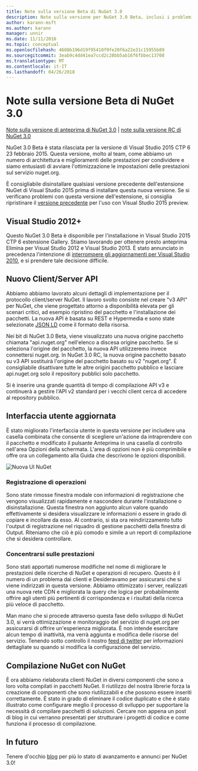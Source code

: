 ```yaml
---
title: Note sulla versione Beta di NuGet 3.0
description: Note sulla versione per NuGet 3.0 Beta, inclusi i problemi noti, correzioni di bug, le funzionalità aggiunte e dcr.
author: karann-msft
ms.author: karann
manager: unnir
ms.date: 11/11/2016
ms.topic: conceptual
ms.openlocfilehash: 4608b196d19f95410f9fe20f6a22e31c15955b89
ms.sourcegitcommit: 3eab9c4dd41ea7ccd2c28bb5ab16f6fbbec13708
ms.translationtype: MT
ms.contentlocale: it-IT
ms.lasthandoff: 04/26/2018
---
```

# <a name="nuget-30-beta-release-notes"></a>Note sulla versione Beta di NuGet 3.0

[Note sulla versione di anteprima di NuGet 3.0](../release-notes/nuget-3.0-preview.md) | [note sulla versione RC di NuGet 3.0](../release-notes/nuget-3.0-rc.md)

NuGet 3.0 Beta è stata rilasciata per la versione di Visual Studio 2015 CTP 6 23 febbraio 2015. Questa versione, molto al team, come abbiamo un numero di architettura e miglioramenti delle prestazioni per condividere e siamo entusiasti di avviare l'ottimizzazione le impostazioni delle prestazioni sul servizio nuget.org.

È consigliabile disinstallare qualsiasi versione precedente dell'estensione NuGet di Visual Studio 2015 prima di installare questa nuova versione.  Se si verificano problemi con questa versione dell'estensione, si consiglia ripristinare il [versione precedente](http://nuget.codeplex.com/downloads/get/909582) per l'uso con Visual Studio 2015 preview.

## <a name="visual-studio-2012"></a>Visual Studio 2012+

Questo NuGet 3.0 Beta è disponibile per l'installazione in Visual Studio 2015 CTP 6 estensione Gallery. Stiamo lavorando per ottenere presto anteprima Elimina per Visual Studio 2012 e Visual Studio 2013. È stato annunciato in precedenza l'intenzione di [interrompere gli aggiornamenti per Visual Studio 2010](http://blog.nuget.org/20141002/visual-studio-2010.html), e si prendere tale decisione difficile.

## <a name="new-clientserver-api"></a>Nuovo Client/Server API

Abbiamo abbiamo lavorato alcuni dettagli di implementazione per il protocollo client/server NuGet. Il lavoro svolto consiste nel creare "v3 API" per NuGet, che viene progettato attorno a disponibilità elevata per gli scenari critici, ad esempio ripristino del pacchetto e l'installazione dei pacchetti. La nuova API è basata su REST e Hypermedia e sono state selezionate [JSON LD](http://json-ld.org) come il formato della risorsa.

Nei bit di NuGet 3.0 Beta, viene visualizzato una nuova origine pacchetto chiamata "api.nuget.org" nell'elenco a discesa origine pacchetto.   Se si seleziona l'origine del pacchetto, la nuova API utilizzeremo invece connettersi nuget.org. In NuGet 3.0 RC, la nuova origine pacchetto basato su v3 API sostituirà l'origine del pacchetto basato su v2 "nuget.org".  È consigliabile disattivare tutte le altre origini pacchetto pubblico e lasciare api.nuget.org solo il repository pubblici solo pacchetto.

Si è inserire una grande quantità di tempo di compilazione API v3 e continuerà a gestire l'API v2 standard per i vecchi client cerca di accedere al repository pubblico.

## <a name="updated-ui"></a>Interfaccia utente aggiornata

È stato migliorato l'interfaccia utente in questa versione per includere una casella combinata che consente di scegliere un'azione da intraprendere con il pacchetto e modificato il pulsante Anteprima in una casella di controllo nell'area Opzioni della schermata.  L'area di opzioni non è più comprimibile e offre ora un collegamento alla Guida che descrivono le opzioni disponibili.

![Nuova UI NuGet](./media/NuGet-3.0-Beta/updated-ui.png)


### <a name="operation-logging"></a>Registrazione di operazioni

Sono state rimosse finestra modale con informazioni di registrazione che vengono visualizzati rapidamente e nascondere durante l'installazione o disinstallazione.  Questa finestra non aggiunto alcun valore quando effettivamente si desidera visualizzare le informazioni o essere in grado di copiare e incollare da esso.  Al contrario, si sta ora reindirizzamento tutto l'output di registrazione nel riquadro di gestione pacchetti della finestra di Output.  Riteniamo che ciò è più comodo e simile a un report di compilazione che si desidera controllare.


### <a name="focus-on-performance"></a>Concentrarsi sulle prestazioni

Sono stati apportati numerose modifiche nel nome di migliorare le prestazioni delle ricerche di NuGet e operazioni di recupero.  Questo è il numero di un problema dai clienti e Desideravamo per assicurarsi che si viene indirizzati in questa versione.  Abbiamo ottimizzato i server, realizzati una nuova rete CDN e migliorata la query che logica per probabilmente offrire agli utenti più pertinenti di corrispondenza e i risultati della ricerca più veloce di pacchetto.

Man mano che si procede attraverso questa fase dello sviluppo di NuGet 3.0, si verrà ottimizzazione e monitoraggio del servizio di nuget.org per assicurarsi di offrire un'esperienza migliorata.  È non intende esercitare alcun tempo di inattività, ma verrà aggiunta e modifica delle risorse del servizio.  Tenendo sotto controllo il nostro [feed di twitter](http://twitter.com/nuget) per informazioni dettagliate su quando si modifica la configurazione del servizio.

## <a name="building-nuget-with-nuget"></a>Compilazione NuGet con NuGet

È ora abbiamo rielaborata clienti NuGet in diversi componenti che sono a loro volta compilati in pacchetti NuGet. Il riutilizzo del nostra librerie forza la creazione di componenti che sono riutilizzabili e che possono essere inseriti correttamente.  È stato in grado di eliminare il codice duplicato e che è stato illustrato come configurare meglio il processo di sviluppo per supportare la necessità di compilare pacchetti di soluzioni.  Cercare non appena un post di blog in cui verranno presentati per strutturare i progetti di codice e come funziona il processo di compilazione.

## <a name="stay-tuned"></a>In futuro

Tenere d'occhio [blog](http://blog.nuget.org) per più lo stato di avanzamento e annunci per NuGet 3.0!
